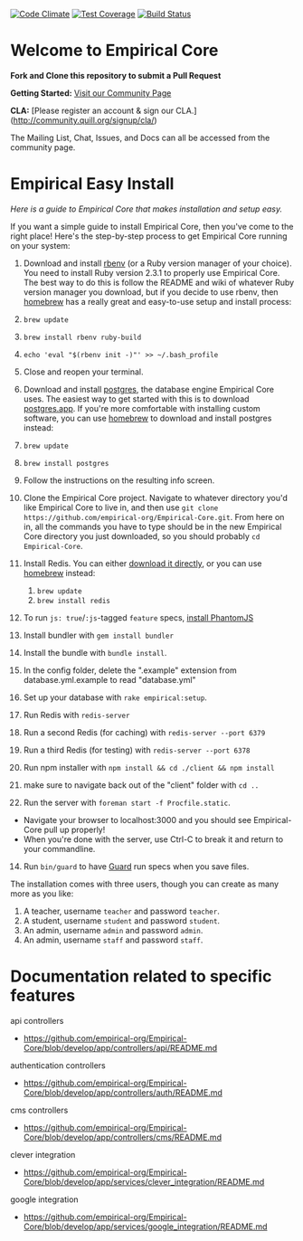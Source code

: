 [![Code Climate](https://codeclimate.com/github/empirical-org/Empirical-Core/badges/gpa.svg)](https://codeclimate.com/github/empirical-org/Empirical-Core) [![Test Coverage](https://codeclimate.com/github/empirical-org/Empirical-Core/badges/coverage.svg)](https://codeclimate.com/github/empirical-org/Empirical-Core/coverage) [![Build Status](https://travis-ci.org/empirical-org/Empirical-Core.svg)](https://travis-ci.org/empirical-org/Empirical-Core)

# Welcome to Empirical Core

**Fork and Clone this repository to submit a Pull Request**

**Getting Started:** [Visit our Community Page](http://community.quill.org/teams/quill-lms/)

**CLA:** [Please register an account & sign our CLA.] (http://community.quill.org/signup/cla/)

The Mailing List, Chat, Issues, and Docs can all be accessed from the community page.

# Empirical Easy Install

*Here is a guide to Empirical Core that makes installation and setup easy.*

If you want a simple guide to install Empirical Core, then you've come to the right place! Here's the step-by-step process to get Empirical Core running on your system:

1. Download and install [rbenv](https://github.com/sstephenson/rbenv) (or a Ruby version manager of your choice). You need to install Ruby version 2.3.1 to properly use Empirical Core. The best way to do this is follow the README and wiki of whatever Ruby version manager you download, but if you decide to use rbenv, then [homebrew](http://brew.sh/) has a really great and easy-to-use setup and install process:
  1. ```brew update```
  2. ```brew install rbenv ruby-build```
  3. ```echo 'eval "$(rbenv init -)"' >> ~/.bash_profile```
  4. Close and reopen your terminal.

2. Download and install [postgres](http://www.postgresql.org/), the database engine Empirical Core uses. The easiest way to get started with this is to download [postgres.app](http://postgresapp.com/). If you're more comfortable with installing custom software, you can use [homebrew](http://brew.sh/) to download and install postgres instead:
  1. ```brew update```
  2. ```brew install postgres```
  3. Follow the instructions on the resulting info screen.

3. Clone the Empirical Core project. Navigate to whatever directory you'd like Empirical Core to live in, and then use `git clone https://github.com/empirical-org/Empirical-Core.git`. From here on in, all the commands you have to type should be in the new Empirical Core directory you just downloaded, so you should probably `cd Empirical-Core`.

4. Install Redis. You can either [download it directly](http://redis.io/download), or you can use [homebrew](http://brew.sh/) instead:
	1. ```brew update```
	2. ```brew install redis```

5. To run `js: true`/`:js`-tagged `feature` specs, [install PhantomJS](https://github.com/teampoltergeist/poltergeist#installing-phantomjs)

6. Install bundler with `gem install bundler`

7. Install the bundle with `bundle install`.

7. In the config folder, delete the ".example" extension from database.yml.example to read "database.yml"

8. Set up your database with `rake empirical:setup`.

9. Run Redis with ```redis-server```

10. Run a second Redis (for caching) with ```redis-server --port 6379```

10. Run a third Redis (for testing) with ```redis-server --port 6378```

11. Run npm installer with ```npm install && cd ./client && npm install```

12. make sure to navigate back out of the "client" folder with `cd ..`

13. Run the server with `foreman start -f Procfile.static`.
 - Navigate your browser to localhost:3000 and you should see Empirical-Core pull up properly!
 - When you're done with the server, use Ctrl-C to break it and return to your commandline.

14. Run `bin/guard` to have [Guard](https://github.com/guard/guard-rspec) run
    specs when you save files.

The installation comes with three users, though you can create as many more as you like:

1. A teacher, username `teacher` and password `teacher`.
2. A student, username `student` and password `student`.
3. An admin, username `admin` and password `admin`.
4. An admin, username `staff` and password `staff`.


# Documentation related to specific features

api controllers
* https://github.com/empirical-org/Empirical-Core/blob/develop/app/controllers/api/README.md

authentication controllers
* https://github.com/empirical-org/Empirical-Core/blob/develop/app/controllers/auth/README.md

cms controllers
* https://github.com/empirical-org/Empirical-Core/blob/develop/app/controllers/cms/README.md

clever integration
* https://github.com/empirical-org/Empirical-Core/blob/develop/app/services/clever_integration/README.md

google integration
* https://github.com/empirical-org/Empirical-Core/blob/develop/app/services/google_integration/README.md
